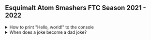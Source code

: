 ## Esquimalt Atom Smashers FTC Season 2021 - 2022

<details><summary>How to print "Hello, world!" to the console</summary>


```java
System.out.println("Hello, world!");
```


</details>


<details><summary>When does a joke become a dad joke?</summary>


<p>
When it becomes apparent 
  </p>


</details>
